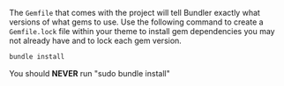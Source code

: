 The <code>Gemfile</code> that comes with the project will tell Bundler exactly what versions of what gems to use. Use the following command to create a <code>Gemfile.lock</code> file within your theme to install gem dependencies you may not already have and to lock each gem version.

```bash
bundle install
```

You should <b>NEVER</b> run "sudo bundle install"

